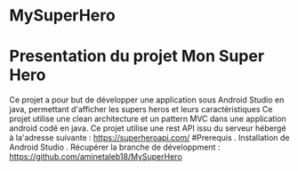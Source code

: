 # MySuperHero
# Presentation  du projet Mon Super Hero
Ce  projet  a pour but de développer une application sous Android Studio en java, permettant d'afficher les supers heros
et  leurs caractéristiques
Ce projet utilise  une clean architecture et un pattern MVC dans une application android codé en java.
Ce projet  utilise une  rest API issu du serveur hébergé à la'adresse suivante :  https://superheroapi.com/
#Prerequis
  .  Installation de Android Studio
  . Récupérer la branche de développment : https://github.com/aminetaleb18/MySuperHero
